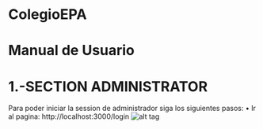 ColegioEPA
==========

Manual de Usuario
=================

1.-SECTION ADMINISTRATOR
========================
Para poder iniciar la session de administrador siga los siguientes pasos:
•   Ir al pagina: http://localhost:3000/login
![alt tag](https://github.com/ferchojava335/ColegioEPA/tree/master/imagesUserManual/image1.png)

